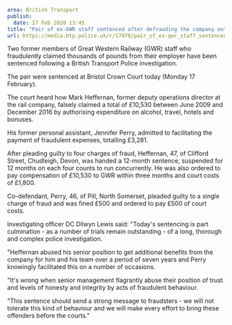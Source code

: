 ```yaml
area: British Transport
publish:
  date: 17 Feb 2020 13:45
title: "Pair of ex-GWR staff sentenced after defrauding the company out of over \xA310,000"
url: https://media.btp.police.uk/r/17078/pair_of_ex-gwr_staff_sentenced_after_defrauding_t
```

Two former members of Great Western Railway (GWR) staff who fraudulently claimed thousands of pounds from their employer have been sentenced following a British Transport Police investigation.

The pair were sentenced at Bristol Crown Court today (Monday 17 February).

The court heard how Mark Heffernan, former deputy operations director at the rail company, falsely claimed a total of £10,530 between June 2009 and December 2016 by authorising expenditure on alcohol, travel, hotels and bonuses.

His former personal assistant, Jennifer Perry, admitted to facilitating the payment of fraudulent expenses, totalling £3,281.

After pleading guilty to four charges of fraud, Heffernan, 47, of Clifford Street, Chudleigh, Devon, was handed a 12-month sentence, suspended for 12 months on each four counts to run concurrently. He was also ordered to pay compensation of £10,530 to GWR within three months and court costs of £1,800.

Co-defendant, Perry, 46, of Pill, North Somerset, pleaded guilty to a single charge of fraud and was fined £500 and ordered to pay £500 of court costs.

Investigating officer DC Dilwyn Lewis said: "Today's sentencing is part culmination - as a number of trials remain outstanding - of a long, thorough and complex police investigation.

"Heffernan abused his senior position to get additional benefits from the company for him and his team over a period of seven years and Perry knowingly facilitated this on a number of occasions.

"It's wrong when senior management flagrantly abuse their position of trust and levels of honesty and integrity by acts of fraudulent behaviour.

"This sentence should send a strong message to fraudsters - we will not tolerate this kind of behaviour and we will make every effort to bring these offenders before the courts."
